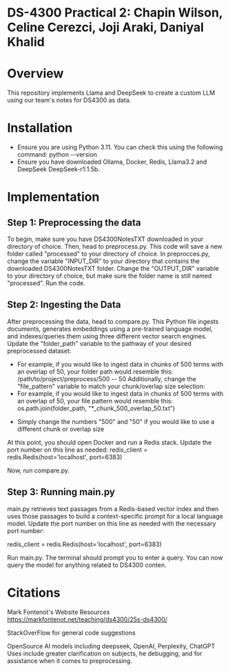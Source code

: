 # DS-4300 Practical 2: Chapin Wilson, Celine Cerezci, Joji Araki, Daniyal Khalid

# Overview

This repository implements Llama and DeepSeek to create a custom LLM using our team's notes for DS4300 as data.

# Installation

- Ensure you are using Python 3.11. You can check this using the following command:
python --version
- Ensure you have downloaded Ollama, Docker, Redis, Llama3.2 and DeepSeek DeepSeek-r1:1.5b.

# Implementation

## Step 1: Preprocessing the data
To begin, make sure you have DS4300NotesTXT downloaded in your directory of choice. Then, head to preprocess.py. This code will save a new folder called "processed" to your directory of choice. In preprocces.py, change the variable "INPUT_DIR" to your directory that contains the downloaded DS4300NotesTXT folder. Change the "OUTPUT_DIR" variable to your directory of choice, but make sure the folder name is still named "processed". Run the code.

## Step 2: Ingesting the Data

After preprocessing the data, head to compare.py. This Python file ingests documents, generates embeddings using a pre-trained language model, and indexes/queries them using three different vector search engines. Update the "folder_path" variable to the pathway of your desired preprocessed dataset:
- For example, if you would like to ingest data in chunks of 500 terms with an overlap of 50, your folder path would resemble this: /path/to/project/preprocess/500 -- 50
Additionally, change the "file_pattern" variable to match your chunk/overlap size selection:
- For example, if you would like to ingest data in chunks of 500 terms with an overlap of 50, your file pattern would resemble this: os.path.join(folder_path, "*_chunk_500_overlap_50.txt")
* Simply change the numbers "500" and "50" if you would like to use a different chunk or overlap size

At this point, you should open Docker and run a Redis stack. Update the port number on this line as needed: 
redis_client = redis.Redis(host='localhost', port=6383)

Now, run compare.py.

## Step 3: Running main.py

main.py retrieves text passages from a Redis-based vector index and then uses those passages to build a context-specific prompt for a local language model. Update the port number on this line as needed with the necessary port number: 

redis_client = redis.Redis(host='localhost', port=6383)

Run main.py. The terminal should prompt you to enter a query. You can now query the model for anything related to DS4300 conten. 


# Citations
Mark Fontenot's Website Resources 
https://markfontenot.net/teaching/ds4300/25s-ds4300/

StackOverFlow for general code suggestions

OpenSource AI models including deepseek, OpenAI, Perplexity, ChatGPT
Uses include greater clarification on subjects, he debugging, and for assistance when it comes to
preprocessing.
